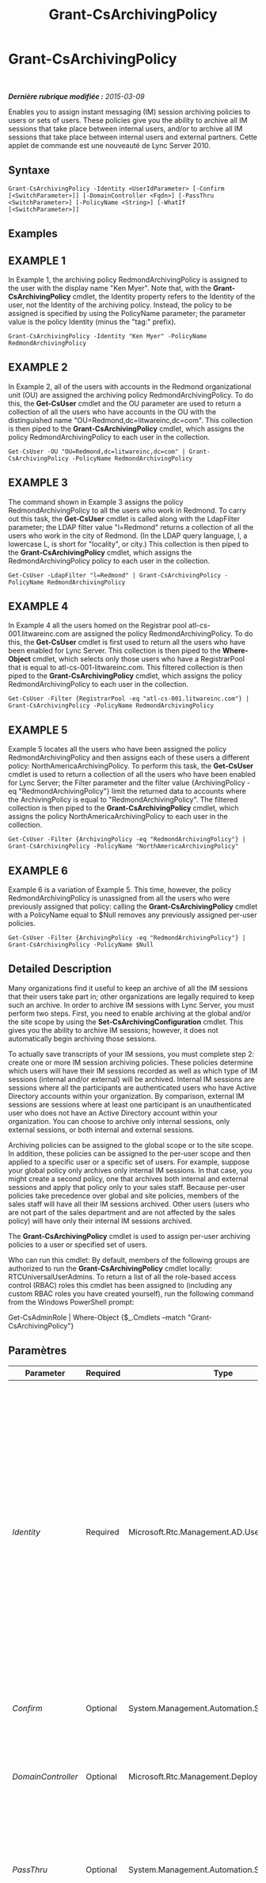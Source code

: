 ﻿---
title: Grant-CsArchivingPolicy
TOCTitle: Grant-CsArchivingPolicy
ms:assetid: 675f5d8d-d8f9-4d19-b11b-75df48b09467
ms:mtpsurl: https://technet.microsoft.com/fr-fr/library/Gg398475(v=OCS.15)
ms:contentKeyID: 49297461
ms.date: 05/20/2016
mtps_version: v=OCS.15
ms.translationtype: HT
---

# Grant-CsArchivingPolicy

 

_**Dernière rubrique modifiée :** 2015-03-09_

Enables you to assign instant messaging (IM) session archiving policies to users or sets of users. These policies give you the ability to archive all IM sessions that take place between internal users, and/or to archive all IM sessions that take place between internal users and external partners. Cette applet de commande est une nouveauté de Lync Server 2010.

## Syntaxe

    Grant-CsArchivingPolicy -Identity <UserIdParameter> [-Confirm [<SwitchParameter>]] [-DomainController <Fqdn>] [-PassThru <SwitchParameter>] [-PolicyName <String>] [-WhatIf [<SwitchParameter>]]

## Examples

## EXAMPLE 1

In Example 1, the archiving policy RedmondArchivingPolicy is assigned to the user with the display name "Ken Myer". Note that, with the **Grant-CsArchivingPolicy** cmdlet, the Identity property refers to the Identity of the user, not the Identity of the archiving policy. Instead, the policy to be assigned is specified by using the PolicyName parameter; the parameter value is the policy Identity (minus the "tag:" prefix).

    Grant-CsArchivingPolicy -Identity "Ken Myer" -PolicyName RedmondArchivingPolicy

## EXAMPLE 2

In Example 2, all of the users with accounts in the Redmond organizational unit (OU) are assigned the archiving policy RedmondArchivingPolicy. To do this, the **Get-CsUser** cmdlet and the OU parameter are used to return a collection of all the users who have accounts in the OU with the distinguished name "OU=Redmond,dc=litwareinc,dc=com". This collection is then piped to the **Grant-CsArchivingPolicy** cmdlet, which assigns the policy RedmondArchivingPolicy to each user in the collection.

    Get-CsUser -OU "OU=Redmond,dc=litwareinc,dc=com" | Grant-CsArchivingPolicy -PolicyName RedmondArchivingPolicy

## EXAMPLE 3

The command shown in Example 3 assigns the policy RedmondArchivingPolicy to all the users who work in Redmond. To carry out this task, the **Get-CsUser** cmdlet is called along with the LdapFilter parameter; the LDAP filter value "l=Redmond" returns a collection of all the users who work in the city of Redmond. (In the LDAP query language, l, a lowercase L, is short for "locality", or city.) This collection is then piped to the **Grant-CsArchivingPolicy** cmdlet, which assigns the RedmondArchivingPolicy policy to each user in the collection.

    Get-CsUser -LdapFilter "l=Redmond" | Grant-CsArchivingPolicy -PolicyName RedmondArchivingPolicy

## EXAMPLE 4

In Example 4 all the users homed on the Registrar pool atl-cs-001.litwareinc.com are assigned the policy RedmondArchivingPolicy. To do this, the **Get-CsUser** cmdlet is first used to return all the users who have been enabled for Lync Server. This collection is then piped to the **Where-Object** cmdlet, which selects only those users who have a RegistrarPool that is equal to atl-cs-001-litwareinc.com. This filtered collection is then piped to the **Grant-CsArchivingPolicy** cmdlet, which assigns the policy RedmondArchivingPolicy to each user in the collection.

    Get-CsUser -Filter {RegistrarPool -eq "atl-cs-001.litwareinc.com"} | Grant-CsArchivingPolicy -PolicyName RedmondArchivingPolicy

## EXAMPLE 5

Example 5 locates all the users who have been assigned the policy RedmondArchivingPolicy and then assigns each of these users a different policy: NorthAmericaArchivingPolicy. To perform this task, the **Get-CsUser** cmdlet is used to return a collection of all the users who have been enabled for Lync Server; the Filter parameter and the filter value {ArchivingPolicy -eq "RedmondArchivingPolicy"} limit the returned data to accounts where the ArchivingPolicy is equal to "RedmondArchivingPolicy". The filtered collection is then piped to the **Grant-CsArchivingPolicy** cmdlet, which assigns the policy NorthAmericaArchivingPolicy to each user in the collection.

    Get-CsUser -Filter {ArchivingPolicy -eq "RedmondArchivingPolicy"} | Grant-CsArchivingPolicy -PolicyName "NorthAmericaArchivingPolicy"

## EXAMPLE 6

Example 6 is a variation of Example 5. This time, however, the policy RedmondArchivingPolicy is unassigned from all the users who were previously assigned that policy: calling the **Grant-CsArchivingPolicy** cmdlet with a PolicyName equal to $Null removes any previously assigned per-user policies.

    Get-CsUser -Filter {ArchivingPolicy -eq "RedmondArchivingPolicy"} | Grant-CsArchivingPolicy -PolicyName $Null

## Detailed Description

Many organizations find it useful to keep an archive of all the IM sessions that their users take part in; other organizations are legally required to keep such an archive. In order to archive IM sessions with Lync Server, you must perform two steps. First, you need to enable archiving at the global and/or the site scope by using the **Set-CsArchivingConfiguration** cmdlet. This gives you the ability to archive IM sessions; however, it does not automatically begin archiving those sessions.

To actually save transcripts of your IM sessions, you must complete step 2: create one or more IM session archiving policies. These policies determine which users will have their IM sessions recorded as well as which type of IM sessions (internal and/or external) will be archived. Internal IM sessions are sessions where all the participants are authenticated users who have Active Directory accounts within your organization. By comparison, external IM sessions are sessions where at least one participant is an unauthenticated user who does not have an Active Directory account within your organization. You can choose to archive only internal sessions, only external sessions, or both internal and external sessions.

Archiving policies can be assigned to the global scope or to the site scope. In addition, these policies can be assigned to the per-user scope and then applied to a specific user or a specific set of users. For example, suppose your global policy only archives only internal IM sessions. In that case, you might create a second policy, one that archives both internal and external sessions and apply that policy only to your sales staff. Because per-user policies take precedence over global and site policies, members of the sales staff will have all their IM sessions archived. Other users (users who are not part of the sales department and are not affected by the sales policy) will have only their internal IM sessions archived.

The **Grant-CsArchivingPolicy** cmdlet is used to assign per-user archiving policies to a user or specified set of users.

Who can run this cmdlet: By default, members of the following groups are authorized to run the **Grant-CsArchivingPolicy** cmdlet locally: RTCUniversalUserAdmins. To return a list of all the role-based access control (RBAC) roles this cmdlet has been assigned to (including any custom RBAC roles you have created yourself), run the following command from the Windows PowerShell prompt:

Get-CsAdminRole | Where-Object {$\_.Cmdlets –match "Grant-CsArchivingPolicy"}

## Paramètres


<table>
<colgroup>
<col style="width: 25%" />
<col style="width: 25%" />
<col style="width: 25%" />
<col style="width: 25%" />
</colgroup>
<thead>
<tr class="header">
<th>Parameter</th>
<th>Required</th>
<th>Type</th>
<th>Description</th>
</tr>
</thead>
<tbody>
<tr class="odd">
<td><p><em>Identity</em></p></td>
<td><p>Required</p></td>
<td><p>Microsoft.Rtc.Management.AD.UserIdParameter</p></td>
<td><p>Indicates the Identity of the user account the policy should be assigned to. User Identities can be specified by using one of four formats: 1) The user's SIP address; 2) the user principal name (UPN); 3) the user's domain name and logon name, in the form domain\logon (for example, litwareinc\kenmyer); and, 4) the user's Active Directory display name (for example, Ken Myer). User Identities can also be referenced by using the user’s Active Directory distinguished name.</p>
<p>In addition, you can use the asterisk (*) wildcard character when using the Display Name as the user Identity. For example, the Identity &quot;* Smith&quot; returns all the users who have a display name that ends in the string value &quot; Smith&quot;.</p></td>
</tr>
<tr class="even">
<td><p><em>Confirm</em></p></td>
<td><p>Optional</p></td>
<td><p>System.Management.Automation.SwitchParameter</p></td>
<td><p>Vous demande confirmation avant d’exécuter la commande.</p></td>
</tr>
<tr class="odd">
<td><p><em>DomainController</em></p></td>
<td><p>Optional</p></td>
<td><p>Microsoft.Rtc.Management.Deploy.Fqdn</p></td>
<td><p>Enables you to specify a domain controller to connect to when assigning the policy. If this parameter is not included then the cmdlet will use the first available domain controller.</p></td>
</tr>
<tr class="even">
<td><p><em>PassThru</em></p></td>
<td><p>Optional</p></td>
<td><p>System.Management.Automation.SwitchParameter</p></td>
<td><p>If present, causes the cmdlet to pass the user object (or objects) through the Windows PowerShell pipeline. By default, the <strong>Grant-CsArchivingPolicy</strong> cmdlet does not pass objects through the pipeline.</p></td>
</tr>
<tr class="odd">
<td><p><em>PolicyName</em></p></td>
<td><p>Optional</p></td>
<td><p>System.String</p></td>
<td><p>&quot;Name&quot; of the policy to be assigned. The PolicyName is simply the policy Identity minus the scope designator &quot;tag:&quot;. For example, a policy with the Identity tag:Redmond has a PolicyName equal to Redmond; a policy with the Identity tag:RedmondArchivingPolicy has a PolicyName equal to RedmondArchivingPolicy.</p>
<p>To remove a per-user policy that has been assigned to a user, set PolicyName to a null value:</p>
<p>-PolicyName $Null</p></td>
</tr>
<tr class="even">
<td><p><em>WhatIf</em></p></td>
<td><p>Optional</p></td>
<td><p>System.Management.Automation.SwitchParameter</p></td>
<td><p>Décrit ce qui se passe si vous exécutez la commande sans l’exécuter réellement.</p></td>
</tr>
</tbody>
</table>


## Input Types

String value or Microsoft.Rtc.Management.ADConnect.Schema.ADUser object. The **Grant-CsArchivingPolicy** cmdlet accepts pipelined input of string values representing the Identity of a user account. The cmdlet also accepts pipelined input of user objects.

## Return Types

The **Grant-CsArchivingPolicy** cmdlet does not return a value or object. Instead, the cmdlet assigns instances of the Microsoft.Rtc.Management.WritableConfig.Policy.IM.ImArchivingPolicy object to users or groups of users. However, if you include the PassThru parameter, the cmdlet will return instances of the Microsoft.Rtc.Management.ADConnect.Schema.OCSUserOrAppContact.

## Voir aussi

#### Autres ressources

[Get-CsArchivingPolicy](get-csarchivingpolicy.md)  
[New-CsArchivingPolicy](new-csarchivingpolicy.md)  
[Remove-CsArchivingPolicy](remove-csarchivingpolicy.md)  
[Set-CsArchivingPolicy](set-csarchivingpolicy.md)

